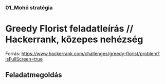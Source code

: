 ### 01_Mohó stratégia

# Greedy Florist feladatleírás // Hackerrank, közepes nehézség
Forrás: https://www.hackerrank.com/challenges/greedy-florist/problem?isFullScreen=true
## Feladatmegoldás
